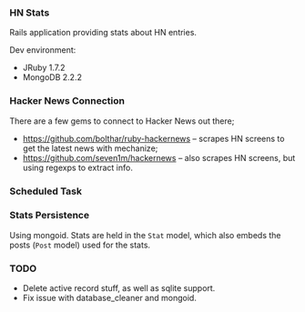 ### HN Stats

Rails application providing stats about HN entries.

Dev environment:
- JRuby 1.7.2
- MongoDB 2.2.2

### Hacker News Connection

There are a few gems to connect to Hacker News out there;
- https://github.com/bolthar/ruby-hackernews – scrapes HN screens to get the latest news with mechanize;
- https://github.com/seven1m/hackernews – also scrapes HN screens, but using regexps to extract info.

### Scheduled Task

### Stats Persistence

Using mongoid.  Stats are held in the `Stat` model, which also embeds the posts (`Post` model) used for the stats.


### TODO

- Delete active record stuff, as well as sqlite support.
- Fix issue with database_cleaner and mongoid.
